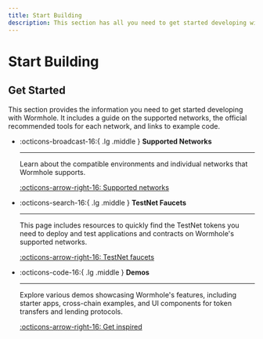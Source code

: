 ```yaml
---
title: Start Building
description: This section has all you need to get started developing with Wormhole, including a guide to supported networks and tool sets and code examples.
---
```


# Start Building

## Get Started

This section provides the information you need to get started developing with Wormhole. It includes a guide on the supported networks, the official recommended tools for each network, and links to example code.

<div class="grid cards" markdown>

-   :octicons-broadcast-16:{ .lg .middle } **Supported Networks**

    ---

    Learn about the compatible environments and individual networks that Wormhole supports.

    [:octicons-arrow-right-16: Supported networks](/build/start-building/supported-networks/)

-   :octicons-search-16:{ .lg .middle } **TestNet Faucets**

    ---

    This page includes resources to quickly find the TestNet tokens you need to deploy and test applications and contracts on Wormhole's supported networks.

    [:octicons-arrow-right-16: TestNet faucets](/build/start-building/testnet-faucets/)

-   :octicons-code-16:{ .lg .middle } **Demos**

    ---

    Explore various demos showcasing Wormhole's features, including starter apps, cross-chain examples, and UI components for token transfers and lending protocols.

    [:octicons-arrow-right-16: Get inspired](/build/start-building/demos/)

</div>
